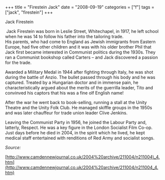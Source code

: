 +++
title = "Firestein Jack"
date = "2008-09-19"
categories = ["f"]
tags = ["jack", "firestein"]
+++

Jack Firestein

 Jack Firestein was born in Leslie Street, Whitechapel, in 1917, he left school when he was 14 to follow his father into the tailoring trade.  
His parents, who had come to England as Jewish immigrants from Eastern Europe, had five other children and it was with his older brother Phil that Jack first became interested in Communist politics during the 1930s. They ran a Communist bookshop called Carters – and Jack discovered a passion for the trade.

Awarded a Military Medal in 1944 after fighting through Italy, he was shot during the battle of Anzio. The bullet passed through his body and he was captured. Treated by a Hungarian doctor and in immense pain, he characteristically argued about the merits of the guerrilla leader, Tito and convinved his captors that his was a fine olf English name!

  
After the war he went back to book-selling, running a stall at the Unity Theatre and the Unity Folk Club. He managed skiffle groups in the 1950s and was later chauffeur for trade union leader Clive Jenkins.

Leaving the Communist Party in 1956, he joined the Labour Party and, latterly, Respect. He was a key figure in the London Socialist Film Co-op. Just days before he died in 2004, in the spirit which he lived, he kept medical staff entertained with renditions of Red Army and socialist songs.

_Source:_

[http://www.camdennewjournal.co.uk/2004%20archive/211004/n211004\_4.htm](http://www.camdennewjournal.co.uk/2004%20archive/211004/n211004_4.htm)
